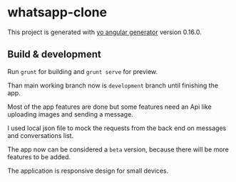 # whatsapp-clone

This project is generated with [yo angular generator](https://github.com/yeoman/generator-angular)
version 0.16.0.

## Build & development

Run `grunt` for building and `grunt serve` for preview.

Than main working branch now is `development` branch until finishing the app.

Most of the app features are done but some features need an Api like uploading images and sending a message.

I used local json file to mock the requests from the back end on messages and conversations list.

The app now can be considered a `beta` version, because there will be more features to be added.

The application is responsive design for small devices.
